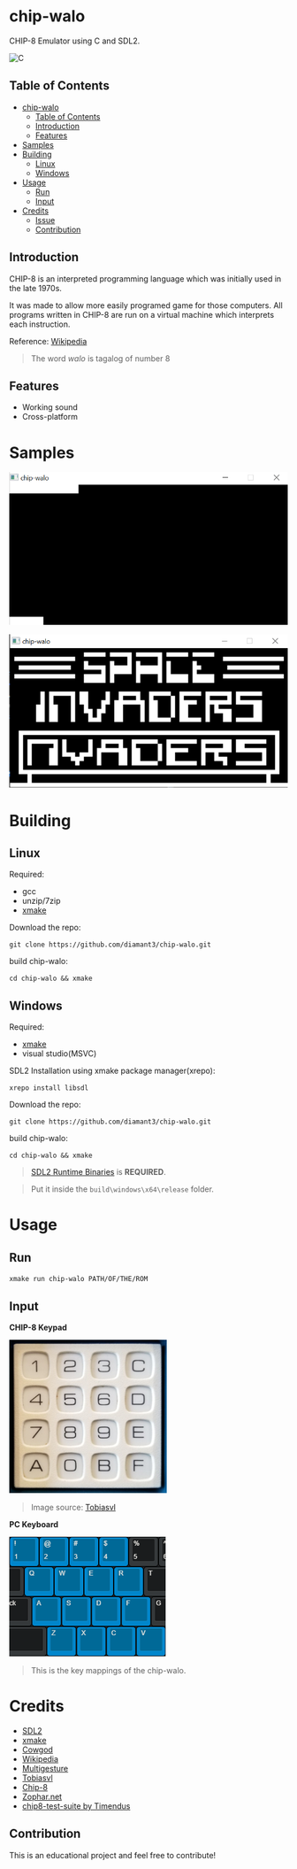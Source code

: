 # chip-walo

CHIP-8 Emulator using C and SDL2.

![C](https://img.shields.io/badge/Language-c-gold?style=for-the-badge)

## Table of Contents

- [chip-walo](#chip-walo)
  - [Table of Contents](#table-of-contents)
  - [Introduction](#introduction)
  - [Features](#features)
- [Samples](#samples)
- [Building](#building)
  - [Linux](#linux)
  - [Windows](#windows)
- [Usage](#usage)
  - [Run](#run)
  - [Input](#input)
- [Credits](#credits)
  - [Issue](#issue)
  - [Contribution](#contribution)

## Introduction

CHIP-8 is an interpreted programming language which was initially used in the late 1970s.

It was made to allow more easily programed game for those computers. All programs written in CHIP-8 are run on a virtual machine which interprets each instruction.

Reference: [Wikipedia](https://en.wikipedia.org/wiki/CHIP-8)

> The word *walo* is tagalog of number 8

## Features

- Working sound
- Cross-platform

# Samples

![chip-walo](images/chip-walo.gif)

![Space Invaders](images/Space_Invaders.png)

# Building

## Linux

Required:
- gcc
- unzip/7zip
- [xmake](https://xmake.io/#/guide/installation)

Download the repo:

```
git clone https://github.com/diamant3/chip-walo.git
```

build chip-walo:

```
cd chip-walo && xmake
```

## Windows

Required:

- [xmake](https://xmake.io/#/guide/installation)
- visual studio(MSVC)

SDL2 Installation using xmake package manager(xrepo):

```
xrepo install libsdl
```

Download the repo:

```
git clone https://github.com/diamant3/chip-walo.git
```

build chip-walo:

```
cd chip-walo && xmake
```

 > [SDL2 Runtime Binaries](https://www.libsdl.org/download-2.0.php) is **REQUIRED**.

 > Put it inside the ``` build\windows\x64\release ``` folder.

# Usage

## Run

```
xmake run chip-walo PATH/OF/THE/ROM
```

## Input

**CHIP-8 Keypad**

<img src="images/cosmac-vip-keyboard.png" width="285px">

> Image source: [Tobiasvl](https://tobiasvl.github.io/blog/write-a-chip-8-emulator/)

**PC Keyboard**

![Keyboard Input](images/input.png)

> This is the key mappings of the chip-walo.

# Credits

- [SDL2](https://www.libsdl.org/)
- [xmake](https://xmake.io/#/)
- [Cowgod](http://devernay.free.fr/hacks/chip8/C8TECH10.HTM)
- [Wikipedia](https://en.wikipedia.org/wiki/CHIP-8)
- [Multigesture](https://multigesture.net/articles/how-to-write-an-emulator-chip-8-interpreter/)
- [Tobiasvl](https://tobiasvl.github.io/blog/write-a-chip-8-emulator/)
- [Chip-8](https://chip-8.github.io/links/)
- [Zophar.net](https://www.zophar.net/pdroms/chip8.html)
- [chip8-test-suite by Timendus](https://github.com/Timendus/chip8-test-suite)

## Contribution

This is an educational project and feel free to contribute!
